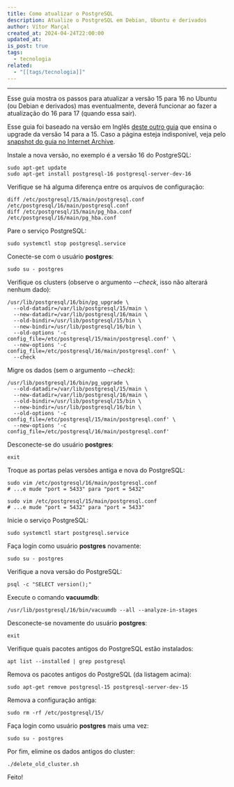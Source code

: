 ```yaml
---
title: Como atualizar o PostgreSQL
description: Atualize o PostgreSQL em Debian, Ubuntu e derivados
author: Vítor Marçal
created_at: 2024-04-24T22:00:00
updated_at: 
is_post: true
tags:
  - tecnologia
related:
  - "[[tags/tecnologia]]"
---
```

----

Esse guia mostra os passos para atualizar a versão 15 para 16 no Ubuntu (ou Debian e derivados) mas eventualmente, deverá funcionar ao fazer a atualização do 16 para 17 (quando essa sair).

Esse guia foi baseado na versão em Inglês [deste outro guia](https://www.kostolansky.sk/posts/upgrading-to-postgresql-15/) que ensina o upgrade da versão 14 para a 15. Caso a página esteja indisponivel, veja pelo [snapshot do guia no Internet Archive](https://web.archive.org/web/20231128145207/https://www.kostolansky.sk/posts/upgrading-to-postgresql-15/).

Instale a nova versão, no exemplo é a versão 16 do PostgreSQL:

```shell
sudo apt-get update
sudo apt-get install postgresql-16 postgresql-server-dev-16
```
 
Verifique se há alguma diferença entre os arquivos de configuração:

```shell
diff /etc/postgresql/15/main/postgresql.conf /etc/postgresql/16/main/postgresql.conf
diff /etc/postgresql/15/main/pg_hba.conf /etc/postgresql/16/main/pg_hba.conf
```

Pare o serviço PostgreSQL:

```shell
sudo systemctl stop postgresql.service
```

Conecte-se com o usuário **postgres**:

```shell
sudo su - postgres
```

Verifique os clusters (observe o argumento *--check*, isso não alterará nenhum dado):

```shell
/usr/lib/postgresql/16/bin/pg_upgrade \
  --old-datadir=/var/lib/postgresql/15/main \
  --new-datadir=/var/lib/postgresql/16/main \
  --old-bindir=/usr/lib/postgresql/15/bin \
  --new-bindir=/usr/lib/postgresql/16/bin \
  --old-options '-c config_file=/etc/postgresql/15/main/postgresql.conf' \
  --new-options '-c config_file=/etc/postgresql/16/main/postgresql.conf' \
  --check
```

Migre os dados (sem o argumento *--check*):

```shell
/usr/lib/postgresql/16/bin/pg_upgrade \
  --old-datadir=/var/lib/postgresql/15/main \
  --new-datadir=/var/lib/postgresql/16/main \
  --old-bindir=/usr/lib/postgresql/15/bin \
  --new-bindir=/usr/lib/postgresql/16/bin \
  --old-options '-c config_file=/etc/postgresql/15/main/postgresql.conf' \
  --new-options '-c config_file=/etc/postgresql/16/main/postgresql.conf'
```

Desconecte-se do usuário **postgres**:

```shell
exit
```

Troque as portas pelas versões antiga e nova do PostgreSQL:

```shell
sudo vim /etc/postgresql/16/main/postgresql.conf
# ...e mude "port = 5433" para "port = 5432"

sudo vim /etc/postgresql/15/main/postgresql.conf
# ...e mude "port = 5432" para "port = 5433"
```

Inicie o serviço PostgreSQL:

```shell
sudo systemctl start postgresql.service
```

Faça login como usuário **postgres** novamente:

```shell
sudo su - postgres
```

Verifique a nova versão do PostgreSQL: 

```shell
psql -c "SELECT version();"
```

Execute o comando **vacuumdb**:

```shell
/usr/lib/postgresql/16/bin/vacuumdb --all --analyze-in-stages
```

Desconecte-se novamente do usuário **postgres**:

```shell
exit
```

Verifique quais pacotes antigos do PostgreSQL estão instalados:

```shell
apt list --installed | grep postgresql
```

Remova os pacotes antigos do PostgreSQL (da listagem acima):

```shell
sudo apt-get remove postgresql-15 postgresql-server-dev-15
```

Remova a configuração antiga:

```shell
sudo rm -rf /etc/postgresql/15/
```

Faça login como usuário **postgres** mais uma vez:

```shell
sudo su - postgres
```

Por fim, elimine os dados antigos do cluster:

```shell
./delete_old_cluster.sh
```

Feito!